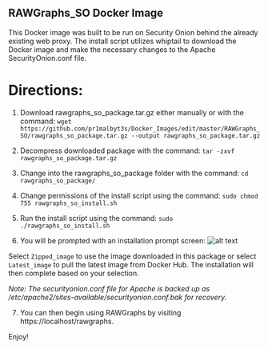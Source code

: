 ## RAWGraphs_SO Docker Image
This Docker image was built to be run on Security Onion behind the already existing web proxy. The install script utilizes whiptail to download the Docker image and make the necessary changes to the Apache SecurityOnion.conf file.

# Directions:
1) Download rawgraphs_so_package.tar.gz either manually or with the command: ```wget https://github.com/pr1malbyt3s/Docker_Images/edit/master/RAWGraphs_SO/rawgraphs_so_package.tar.gz --output rawgraphs_so_package.tar.gz```

2) Decompress downloaded package with the command: ```tar -zxvf rawgraphs_so_package.tar.gz ```

3) Change into the rawgraphs_so_package folder with the command: ```cd rawgraphs_so_package/```

4) Change permissions of the install script using the command: ```sudo chmod 755 rawgraphs_so_install.sh```

5) Run the install script using the command: ```sudo ./rawgraphs_so_install.sh```

6) You will be prompted with an installation prompt screen:
![alt text](https://github.com/pr1malbyt3s/Docker_Images/blob/master/Screenshots/rawgraphs_so_screenshot.png "RAWGraphs Installation Prompt")

Select ```Zipped_image``` to use the image downloaded in this package or select ```Latest_image``` to pull the latest image from Docker Hub. The installation will then complete based on your selection.

*Note: The securityonion.conf file for Apache is backed up as /etc/apache2/sites-available/securityonion.conf.bak for recovery.*

7) You can then begin using RAWGraphs by visiting https://localhost/rawgraphs.


Enjoy!





